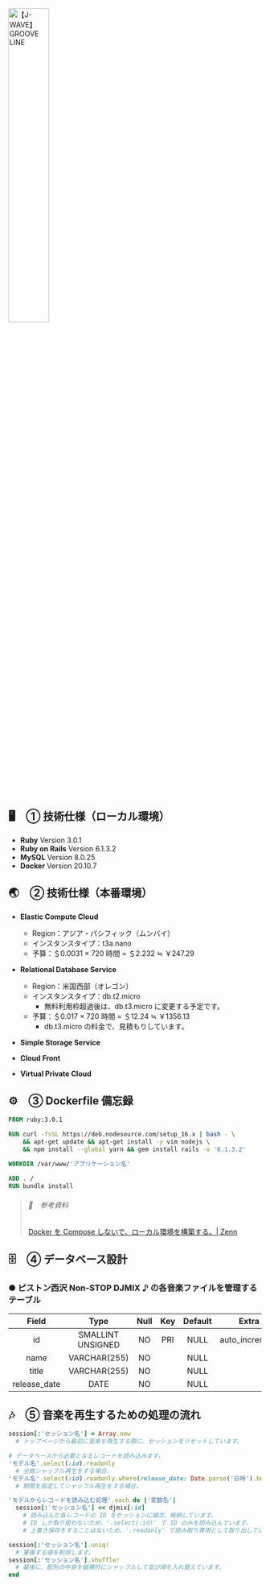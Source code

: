 <img src='https://due0xnee3ffkt.cloudfront.net/Images/GROOVE-LINE.webp' alt='【J-WAVE】 GROOVE LINE' title='【J-WAVE】 GROOVE LINE' width='40%' />

## 🖥　① 技術仕様（ローカル環境）

- **Ruby** Version 3.0.1
- **Ruby on Rails** Version 6.1.3.2
- **MySQL** Version 8.0.25
- **Docker** Version 20.10.7

## 🌏　② 技術仕様（本番環境）

- **Elastic Compute Cloud**
  - Region：アジア・パシフィック（ムンバイ）
  - インスタンスタイプ：t3a.nano
  - 予算：＄0.0031 × 720 時間 = ＄2.232 ≒ ￥247.29

- **Relational Database Service**
  - Region：米国西部（オレゴン）
  - インスタンスタイプ：db.t2.micro
    - 無料利用枠超過後は、db.t3.micro に変更する予定です。
  - 予算：＄0.017 × 720 時間 = ＄12.24 ≒ ￥1356.13
    - db.t3.micro の料金で、見積もりしています。 

- **Simple Storage Service**
- **Cloud Front**
- **Virtual Private Cloud**

## ⚙️　③ Dockerfile 備忘録

```Dockerfile
FROM ruby:3.0.1

RUN curl -fsSL https://deb.nodesource.com/setup_16.x | bash - \
    && apt-get update && apt-get install -y vim nodejs \
    && npm install --global yarn && gem install rails -v '6.1.3.2'

WORKDIR /var/www/'アプリケーション名'

ADD . /
RUN bundle install
```

> ###### 🔗　参考資料
> [Docker を Compose しないで、ローカル環境を構築する。| Zenn](https://zenn.dev/hirano_tech/articles/68dbdc185dfb61)

## 🗄　④ データベース設計

### ● ピストン西沢 Non-STOP DJMIX ♪ の各音楽ファイルを管理するテーブル

|     Field    |       Type        | Null | Key | Default |     Extra      |
|:------------:|:-----------------:|:----:|:---:|:-------:|:--------------:|
|      id      | SMALLINT UNSIGNED |  NO  | PRI |  NULL   | auto_increment |
|     name     |   VARCHAR(255)    |  NO  |     |  NULL   |                |
|    title     |   VARCHAR(255)    |  NO  |     |  NULL   |                |
| release_date |       DATE        |  NO  |     |  NULL   |                |

## 🎶　⑤ 音楽を再生するための処理の流れ

```Ruby
session[:'セッション名'] = Array.new
  # トップページから最初に音楽を再生する際に、セッションをリセットしています。

# データベースから必要となるレコードを読み込みます。
'モデル名'.select(:id).readonly
  # 全曲シャッフル再生をする場合。
'モデル名'.select(:id).readonly.where(release_date: Date.parse('日時').beginning_of_day..Date.parse('日時').end_of_day)
  # 期間を指定してシャッフル再生をする場合。

'モデルからレコードを読み込む処理'.each do |'変数名'|
  session[:'セッション名'] << djmix[:id]
    # 読み込んだ各レコードの ID をセッションに順次、格納しています。
    # ID しか取り扱わないため、'.select(:id)' で ID のみを読み込んでいます。
    # 上書き保存をすることはないため、'.readonly' で読み取り専用として取り出しています。

session[:'セッション名'].uniq!
  # 重複する値を削除します。
session[:'セッション名'].shuffle!
  # 最後に、配列の中身を破壊的にシャッフルして並び順を入れ替えています。
end
```
